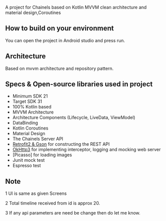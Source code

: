 

A project for Chainels based on Kotlin MVVM clean architecture and material design,Coroutines

## How to build on your environment
You can open the project in Android studio and press run.

## Architecture
Based on mvvm architecture and repository pattern.

## Specs & Open-source libraries used in project
- Minimum SDK 21
- Target SDK 31
- 100% Kotlin based
- MVVM Architecture
- Architecture Components (Lifecycle, LiveData, ViewModel)
- DataBinding
- Kotlin Coroutines
- Material Design
- The Chainels Server  API
- [Retrofit2 & Gson](https://github.com/square/retrofit) for constructing the REST API
- [OkHttp3](https://github.com/square/okhttp) for implementing interceptor, logging and mocking web server
- [Picasso] for loading images
- Junit mock test
- Espresso test

## Note
1 UI is same as given Screens

2 Total timeline received from id is approx 20.

3 If any api parameters are need be change then do let me know.
